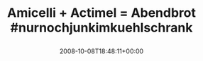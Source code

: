 ---
retweeted: false
source: <a href="http://twitter.com" rel="nofollow">Twitter Web Client</a>
entities:
  hashtags:
  - text: nurnochjunkimkuehlschrank
    indices:
    - '32'
    - '58'
  symbols: []
  user_mentions: []
  urls: []
display_text_range:
- '0'
- '58'
favorite_count: '0'
id_str: '951673043'
truncated: false
retweet_count: '0'
id: '951673043'
created_at: Wed Oct 08 18:48:11 +0000 2008
favorited: false
full_text: 'Amicelli + Actimel = Abendbrot  #nurnochjunkimkuehlschrank'
lang: en
tags:
- nurnochjunkimkuehlschrank
- pesos/twitter
date: '2008-10-08T18:48:11+00:00'
src: https://twitter.com/bascht/status/951673043
original_url: https://twitter.com/bascht/status/951673043
type: twitter_tweet
text: 'Amicelli + Actimel = Abendbrot  #nurnochjunkimkuehlschrank'
title: 'Amicelli + Actimel = Abendbrot  #nurnochjunkimkuehlschrank

  '

---
